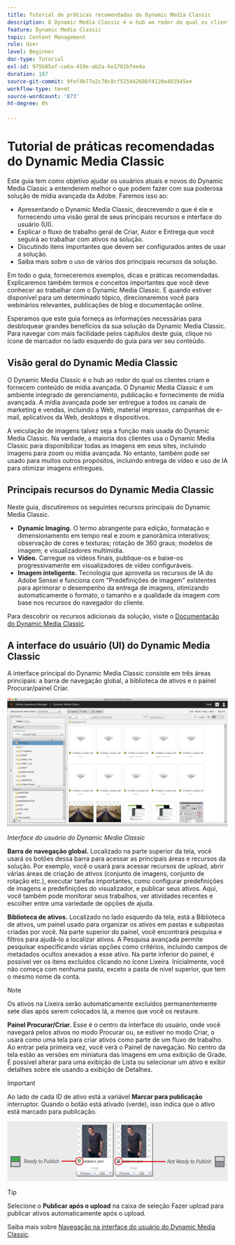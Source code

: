 ```yaml
---
title: Tutorial de práticas recomendadas do Dynamic Media Classic
description: O Dynamic Media Classic é o hub ao redor do qual os clientes criam e fornecem conteúdo de mídia avançada. Este tutorial de práticas recomendadas foi criado para ajudar os usuários atuais e novos do Dynamic Media Classic a entender melhor o que eles podem fazer com esta solução avançada de mídia do Adobe. Nesta parte do tutorial, você aprenderá o que é o Dynamic Media Classic e obterá uma breve visão sobre seus principais recursos e a interface do usuário.
feature: Dynamic Media Classic
topic: Content Management
role: User
level: Beginner
doc-type: Tutorial
exl-id: 975b85af-ca6a-419e-ab2a-6e1781bfee4a
duration: 187
source-git-commit: 9fef4b77a2c70c8cf525d42686f4120e481945ee
workflow-type: tm+mt
source-wordcount: '873'
ht-degree: 0%

---
```


# Tutorial de práticas recomendadas do Dynamic Media Classic

Este guia tem como objetivo ajudar os usuários atuais e novos do Dynamic Media Classic a entenderem melhor o que podem fazer com sua poderosa solução de mídia avançada da Adobe. Faremos isso ao:

- Apresentando o Dynamic Media Classic, descrevendo o que é ele e fornecendo uma visão geral de seus principais recursos e interface do usuário (UI).
- Explicar o fluxo de trabalho geral de Criar, Autor e Entrega que você seguirá ao trabalhar com ativos na solução.
- Discutindo itens importantes que devem ser configurados antes de usar a solução.
- Saiba mais sobre o uso de vários dos principais recursos da solução.

Em todo o guia, forneceremos exemplos, dicas e práticas recomendadas. Explicaremos também termos e conceitos importantes que você deve conhecer ao trabalhar com o Dynamic Media Classic. E quando estiver disponível para um determinado tópico, direcionaremos você para webinários relevantes, publicações de blog e documentação online.

Esperamos que este guia forneça as informações necessárias para desbloquear grandes benefícios da sua solução da Dynamic Media Classic. Para navegar com mais facilidade pelos capítulos deste guia, clique no ícone de marcador no lado esquerdo do guia para ver seu conteúdo.

## Visão geral do Dynamic Media Classic

O Dynamic Media Classic é o hub ao redor do qual os clientes criam e fornecem conteúdo de mídia avançada. O Dynamic Media Classic é um ambiente integrado de gerenciamento, publicação e fornecimento de mídia avançada. A mídia avançada pode ser entregue a todos os canais de marketing e vendas, incluindo a Web, material impresso, campanhas de e-mail, aplicativos da Web, desktops e dispositivos.

A veiculação de imagens talvez seja a função mais usada do Dynamic Media Classic. Na verdade, a maioria dos clientes usa o Dynamic Media Classic para disponibilizar todas as imagens em seus sites, incluindo imagens para zoom ou mídia avançada. No entanto, também pode ser usado para muitos outros propósitos, incluindo entrega de vídeo e uso de IA para otimizar imagens entregues.

## Principais recursos do Dynamic Media Classic

Neste guia, discutiremos os seguintes recursos principais do Dynamic Media Classic.

- **Dynamic Imaging.** O termo abrangente para edição, formatação e dimensionamento em tempo real e zoom e panorâmica interativos; observação de cores e texturas; rotação de 360 graus; modelos de imagem; e visualizadores multimídia.
- **Vídeo.** Carregue os vídeos finais, publique-os e baixe-os progressivamente em visualizadores de vídeo configuráveis.
- **Imagem inteligente.** Tecnologia que aproveita os recursos de IA do Adobe Sensei e funciona com &quot;Predefinições de imagem&quot; existentes para aprimorar o desempenho da entrega de imagens, otimizando automaticamente o formato, o tamanho e a qualidade da imagem com base nos recursos do navegador do cliente.

Para descobrir os recursos adicionais da solução, visite o [Documentação do Dynamic Media Classic](https://experienceleague.adobe.com/docs/dynamic-media-classic/using/intro/introduction.html).

## A interface do usuário (UI) do Dynamic Media Classic

A interface principal do Dynamic Media Classic consiste em três áreas principais: a barra de navegação global, a biblioteca de ativos e o painel Procurar/painel Criar.

![imagem](assets/overview/overview-dmc-ui-ew.png)

_Interface do usuário do Dynamic Media Classic_

**Barra de navegação global.** Localizado na parte superior da tela, você usará os botões dessa barra para acessar as principais áreas e recursos da solução. Por exemplo, você o usará para acessar recursos de upload, abrir várias áreas de criação de ativos (conjunto de imagens, conjunto de rotação etc.), executar tarefas importantes, como configurar predefinições de imagens e predefinições do visualizador, e publicar seus ativos. Aqui, você também pode monitorar seus trabalhos, ver atividades recentes e escolher entre uma variedade de opções de ajuda.

**Biblioteca de ativos.** Localizado no lado esquerdo da tela, está a Biblioteca de ativos, um painel usado para organizar os ativos em pastas e subpastas criadas por você. Na parte superior do painel, você encontrará pesquisa e filtros para ajudá-lo a localizar ativos. A Pesquisa avançada permite pesquisar especificando várias opções como critérios, incluindo campos de metadados ocultos anexados a esse ativo. Na parte inferior do painel, é possível ver os itens excluídos clicando no ícone Lixeira. Inicialmente, você não começa com nenhuma pasta, exceto a pasta de nível superior, que tem o mesmo nome da conta.

>[!NOTE]
>
>Os ativos na Lixeira serão automaticamente excluídos permanentemente sete dias após serem colocados lá, a menos que você os restaure.

**Painel Procurar/Criar.** Esse é o centro da interface do usuário, onde você navegará pelos ativos no modo Procurar ou, se estiver no modo Criar, o usará como uma tela para criar ativos como parte de um fluxo de trabalho. Ao entrar pela primeira vez, você verá o Painel de navegação. No centro da tela estão as versões em miniatura das imagens em uma exibição de Grade. É possível alterar para uma exibição de Lista ou selecionar um ativo e exibir detalhes sobre ele usando a exibição de Detalhes.

>[!IMPORTANT]
>
>Ao lado de cada ID de ativo está a variável **Marcar para publicação** interruptor. Quando o botão está ativado (verde), isso indica que o ativo está marcado para publicação.

![imagem](assets/overview/overview-mark-for-publish.png)

>[!TIP]
>
>Selecione o **Publicar após o upload** na caixa de seleção Fazer upload para publicar ativos automaticamente após o upload.

Saiba mais sobre [Navegação na interface do usuário do Dynamic Media Classic](https://experienceleague.adobe.com/docs/dynamic-media-classic/using/getting-started/navigation-basics.html).
